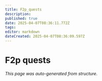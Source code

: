 ```yaml
---
title: F2p_quests
description: 
published: true
date: 2025-04-07T08:36:11.772Z
tags: 
editor: markdown
dateCreated: 2025-04-07T08:36:09.597Z
---
```


# F2p quests

*This page was auto-generated from structure.*